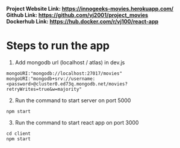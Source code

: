 **Project Website Link:  https://innogeeks-movies.herokuapp.com/ <br/>
Github Link: https://github.com/vj2001/project_movies  <br/>
Dockerhub Link: https://hub.docker.com/r/vj100/react-app**

# Steps to run the app 

1. Add mongodb url (localhost / atlas) in dev.js
```
mongoURI:"mongodb://localhost:27017/movies"
mongoURI:"mongodb+srv://username:<password>@cluster0.ed73q.mongodb.net/movies?retryWrites=true&w=majority"
```
2. Run the command to start server on port 5000
```
npm start
```
3. Run the command to start react app on port 3000
```
cd client
npm start
```
